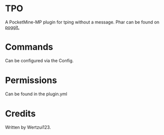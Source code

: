 # TPO
A PocketMine-MP plugin for tping without a message.
Phar can be found on <a href="https://poggit.pmmp.io/ci/Wertzui123/TPO/TPO">poggit.</a>

# Commands
Can be configured via the Config.

# Permissions
Can be found in the plugin.yml

# Credits
Written by Wertzui123.
